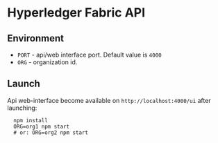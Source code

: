 
Hyperledger Fabric API
======================


Environment
-----------

* `PORT` - api/web interface port. Default value is `4000`  
* `ORG` - organization id.


Launch
------
Api web-interface become available on `http://localhost:4000/ui` after launching:

```
  npm install
  ORG=org1 npm start
  # or: ORG=org2 npm start
```



